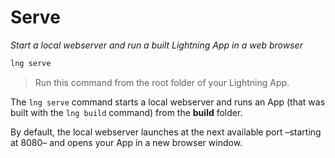 # Serve

*Start a local webserver and run a built Lightning App in a web browser*

```bash
lng serve
```

> Run this command from the root folder of your Lightning App.

The `lng serve` command starts a local webserver and runs an App (that was built with the `lng build` command) from the **build** folder.

By default, the local webserver launches at the next available port –starting at 8080– and opens your App in a new browser window.
